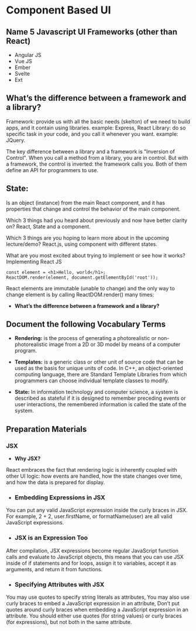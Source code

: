 # Component Based UI

## Name 5 Javascript UI Frameworks (other than React)

- Angular JS
- Vue JS
- Ember
- Svelte
- Ext

## What’s the difference between a framework and a library?

Framework: provide us with all the basic needs (skelton) of we need to build apps, and it contain using libraries. example: Express, React
Library: do so specific task in your code, and you call it whenever you want. example: JQuery.

The key difference between a library and a framework is "Inversion of Control". When you call a method from a library, you are in control. But with a framework, the control is inverted: the framework calls you. Both of them define an API for programmers to use.

## State:

Is an object (instance) from the main React component, and it has properties that change and control the behavior of the main component.

Which 3 things had you heard about previously and now have better clarity on?
React, State and a component.

Which 3 things are you hoping to learn more about in the upcoming lecture/demo?
React.js, using component with different states.

What are you most excited about trying to implement or see how it works?
Implementing React JS

```
const element = <h1>Hello, world</h1>;
ReactDOM.render(element, document.getElementById('root'));
```

React elements are immutable (unable to change) and the only way to change element is by calling ReactDOM.render() many times:

- **What’s the difference between a framework and a library?**

## Document the following Vocabulary Terms

- **Rendering:** is the process of generating a photorealistic or non-photorealistic image from a 2D or 3D model by means of a computer program.

- **Templates:** is a generic class or other unit of source code that can be used as the basis for unique units of code. In C++, an object-oriented computing language, there are Standard Template Libraries from which programmers can choose individual template classes to modify.

- **State:** In information technology and computer science, a system is described as stateful if it is designed to remember preceding events or user interactions, the remembered information is called the state of the system.

## Preparation Materials

### JSX

- **Why JSX?**

React embraces the fact that rendering logic is inherently coupled with other UI logic: how events are handled, how the state changes over time, and how the data is prepared for display.

- ### Embedding Expressions in JSX

You can put any valid JavaScript expression inside the curly braces in JSX. For example, 2 + 2, user.firstName, or formatName(user) are all valid JavaScript expressions.

- ### JSX is an Expression Too

After compilation, JSX expressions become regular JavaScript function calls and evaluate to JavaScript objects, this means that you can use JSX inside of if statements and for loops, assign it to variables, accept it as arguments, and return it from functions.

- ### Specifying Attributes with JSX

You may use quotes to specify string literals as attributes, You may also use curly braces to embed a JavaScript expression in an attribute, Don’t put quotes around curly braces when embedding a JavaScript expression in an attribute. You should either use quotes (for string values) or curly braces (for expressions), but not both in the same attribute.
